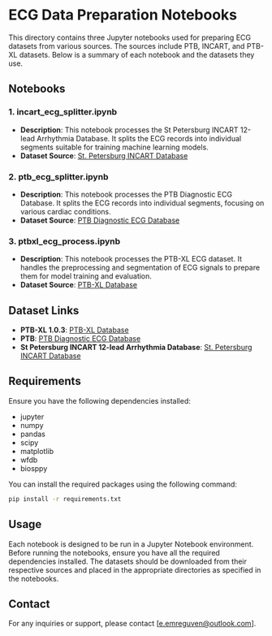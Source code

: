# ECG Data Preparation Notebooks

This directory contains three Jupyter notebooks used for preparing ECG datasets from various sources. The sources include PTB, INCART, and PTB-XL datasets. Below is a summary of each notebook and the datasets they use.

## Notebooks

### 1. incart_ecg_splitter.ipynb
- **Description**: This notebook processes the St Petersburg INCART 12-lead Arrhythmia Database. It splits the ECG records into individual segments suitable for training machine learning models.
- **Dataset Source**: [St. Petersburg INCART Database](https://physionet.org/content/incartdb/1.0.0/)

### 2. ptb_ecg_splitter.ipynb
- **Description**: This notebook processes the PTB Diagnostic ECG Database. It splits the ECG records into individual segments, focusing on various cardiac conditions.
- **Dataset Source**: [PTB Diagnostic ECG Database](https://physionet.org/content/ptbdb/1.0.0/)

### 3. ptbxl_ecg_process.ipynb
- **Description**: This notebook processes the PTB-XL ECG dataset. It handles the preprocessing and segmentation of ECG signals to prepare them for model training and evaluation.
- **Dataset Source**: [PTB-XL Database](https://physionet.org/content/ptb-xl/1.0.3/)

## Dataset Links

- **PTB-XL 1.0.3**: [PTB-XL Database](https://physionet.org/content/ptb-xl/1.0.3/)
- **PTB**: [PTB Diagnostic ECG Database](https://physionet.org/content/ptbdb/1.0.0/)
- **St Petersburg INCART 12-lead Arrhythmia Database**: [St. Petersburg INCART Database](https://physionet.org/content/incartdb/1.0.0/)

## Requirements

Ensure you have the following dependencies installed:

- jupyter
- numpy
- pandas
- scipy
- matplotlib
- wfdb
- biosppy

You can install the required packages using the following command:

````bash
pip install -r requirements.txt
````

## Usage

Each notebook is designed to be run in a Jupyter Notebook environment. Before running the notebooks, ensure you have all the required dependencies installed. The datasets should be downloaded from their respective sources and placed in the appropriate directories as specified in the notebooks.

## Contact

For any inquiries or support, please contact [e.emreguven@outlook.com].
